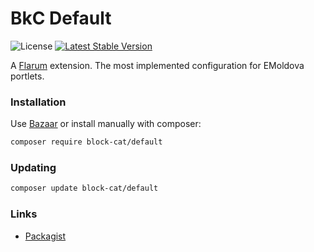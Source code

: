 # BkC Default

![License](https://img.shields.io/badge/license-MIT-blue.svg) [![Latest Stable Version](https://img.shields.io/packagist/v/block-cat/default.svg)](https://packagist.org/packages/block-cat/default)

A [Flarum](http://flarum.org) extension. The most implemented configuration for EMoldova portlets.

### Installation

Use [Bazaar](https://discuss.flarum.org/d/5151-flagrow-bazaar-the-extension-marketplace) or install manually with composer:

```sh
composer require block-cat/default
```

### Updating

```sh
composer update block-cat/default
```

### Links

- [Packagist](https://packagist.org/packages/block-cat/default)
